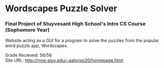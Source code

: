 # Wordscapes Puzzle Solver
### Final Project of Stuyvesant High School's Intro CS Course (Sophomore Year)

Website acting as a GUI for a program to solve the puzzles from the popular word puzzle app, Wordscapes. <br>

Grade Recieved: 56/56 <br>
Site URL: http://moe.stuy.edu/~aalonso20/homepage.html
